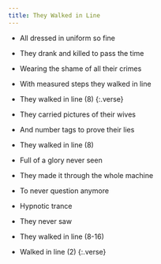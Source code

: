 ```yaml
---
title: They Walked in Line
---
```


- All dressed in uniform so fine
- They drank and killed to pass the time
- Wearing the shame of all their crimes
- With measured steps they walked in line
- They walked in line (8)
{:.verse}

- They carried pictures of their wives
- And number tags to prove their lies
- They walked in line (8)
- Full of a glory never seen
- They made it through the whole machine
- To never question anymore
- Hypnotic trance
- They never saw
- They walked in line (8-16)
- Walked in line (2)
{:.verse}
